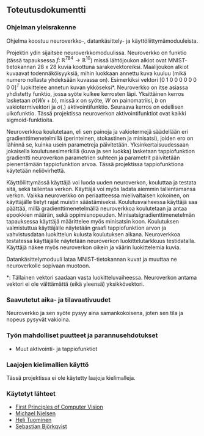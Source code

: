 ## Toteutusdokumentti

### Ohjelman yleisrakenne
Ohjelma koostuu neuroverkko-, datankäsittely- ja käyttöliittymämoduuleista.

Projektin ydin sijaitsee neuroverkkomoduulissa. Neuroverkko on funktio (tässä tapauksessa $` f:\;\mathbb{R}^{784}\rightarrow\mathbb{R}^{10} `$) missä lähtöjoukon alkiot ovat MNIST-tietokannan 28 x 28 kuvia koottuna sarakevektoreiksi. Maalijoukon alkiot kuvaavat todennäköisyyksiä, mihin luokkaan annettu kuva kuuluu (mikä numero nollasta yhdeksään kuvassa on). Esimerkiksi vektori $` [0\;1\;0\;0\;0\;0\;0\;0\;0\;0]^T `$ luokittelee annetun kuvan ykköseksi*. Neuroverkko on itse asiassa yhdistetty funktio, jossa syöte kulkee kerrosten läpi. Yksittäinen kerros lasketaan $` \sigma(Wx+b) `$, missä $` x `$ on syöte, $` W `$ on painomatriisi, $` b `$ on vakiotermivektori ja $` \sigma(.) `$ aktivointifunktio. Seuraava kerros on edellisen ulkofunktio. Tässä projektissa neuroverkon aktivointifunktiot ovat kaikki sigmoid-funktioita.

Neuroverkkoa koulutetaan, eli sen painoja ja vakiotermejä säädellään eri gradienttimenetelmillä (perinteinen, stokastinen ja minisatsi), joiden ero on lähinnä se, kuinka usein parametreja päivitetään. Yksinkertaisuudessaan jokaisella koulutusesimerkillä (kuva ja sen luokka) lasketaan tappiofunktion gradientti neuroverkon parametrien suhteen ja parametrit päivitetään pienentämään tappiofunktion arvoa. Tässä projektissa tappiofunktiona käytetään neliövirhettä. 

Käyttöliittymässä käyttäjä voi luoda uuden neuroverkon, kouluttaa ja testata sitä, sekä tallentaa verkon. Käyttäjä voi myös ladata aiemmin tallentamansa verkon. Vaikka neuroverkko on periaatteessa mielivaltaisen kokoinen, on käyttäjälle tietyt rajat muistin säästämiseksi. Koulutusvaiheessa käyttäjä saa päättää, millä gradienttimenetelmällä neuroverkkoa koulutetaan ja antaa epookkien määrän, sekä oppimisnopeuden. Minisatsigradienttimenetelmän tapauksessa käyttäjä määrittelee myös minisatsin koon. Koulutuksen valmistuttua käyttäjälle näytetään graafi tappiofunktion arvon ja vahvistusdatan luokittelun kulusta koulutuksen aikana. Neuroverkkoa testatessa käyttäjälle näytetään neuroverkon luokittelutarkkuus testidatalla. Käyttäjä näkee myös neuroverkon oikein ja väärin luokittelemia kuvia.

Datankäsittelymoduuli lataa MNIST-tietokannan kuvat ja muuttaa ne neuroverkolle sopivaan muotoon.

*: Tällainen vektori saadaan vasta luokitteluvaiheessa. Neuroverkon antama vektori ei ole välttämättä (eikä yleensä) yksikkövektori.

### Saavutetut aika- ja tilavaativuudet 
Neuroverkko ja sen syöte pysyy aina samankokoisena, joten sen tila ja nopeus pysyvät vakioina.

### Työn mahdolliset puutteet ja parannusehdotukset
- Muut aktivointi- ja tappiofunktiot

### Laajojen kielimallien käyttö
Tässä projektissa ei ole käytetty laajoja kielimalleja.

### Käytetyt lähteet
- [First Principles of Computer Vision](https://www.youtube.com/watch?v=sIX_9n-1UbM)
- [Michael Nielsen](http://neuralnetworksanddeeplearning.com/chap1.html)
- [Heli Tuominen](https://tim.jyu.fi/view/143092#virhe)
- [Sebastian Björkqvist](https://www.sebastianbjorkqvist.com/blog/writing-automated-tests-for-neural-networks/)
